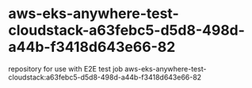 # aws-eks-anywhere-test-cloudstack-a63febc5-d5d8-498d-a44b-f3418d643e66-82
repository for use with E2E test job aws-eks-anywhere-test-cloudstack:a63febc5-d5d8-498d-a44b-f3418d643e66-82
